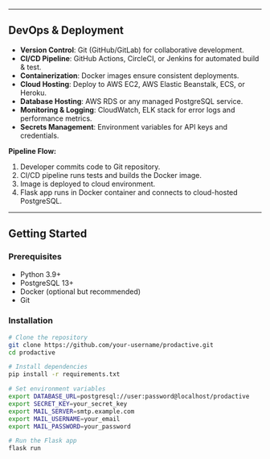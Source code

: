 
---

## DevOps & Deployment
- **Version Control**: Git (GitHub/GitLab) for collaborative development.
- **CI/CD Pipeline**: GitHub Actions, CircleCI, or Jenkins for automated build & test.
- **Containerization**: Docker images ensure consistent deployments.
- **Cloud Hosting**: Deploy to AWS EC2, AWS Elastic Beanstalk, ECS, or Heroku.
- **Database Hosting**: AWS RDS or any managed PostgreSQL service.
- **Monitoring & Logging**: CloudWatch, ELK stack for error logs and performance metrics.
- **Secrets Management**: Environment variables for API keys and credentials.

**Pipeline Flow:**
1. Developer commits code to Git repository.
2. CI/CD pipeline runs tests and builds the Docker image.
3. Image is deployed to cloud environment.
4. Flask app runs in Docker container and connects to cloud-hosted PostgreSQL.

---

## Getting Started

### Prerequisites
- Python 3.9+
- PostgreSQL 13+
- Docker (optional but recommended)
- Git

### Installation
```bash
# Clone the repository
git clone https://github.com/your-username/prodactive.git
cd prodactive

# Install dependencies
pip install -r requirements.txt

# Set environment variables
export DATABASE_URL=postgresql://user:password@localhost/prodactive
export SECRET_KEY=your_secret_key
export MAIL_SERVER=smtp.example.com
export MAIL_USERNAME=your_email
export MAIL_PASSWORD=your_password

# Run the Flask app
flask run
